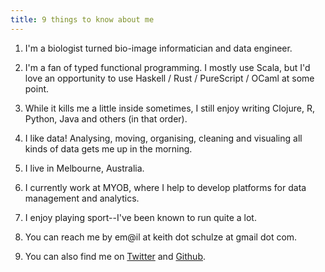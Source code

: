 ```yaml
---
title: 9 things to know about me
---
```


1. I'm a biologist turned bio-image informatician and data engineer.

2. I'm a fan of typed functional programming. I mostly use Scala,
but I'd love an opportunity to use Haskell / Rust / PureScript / OCaml at some point.

3. While it kills me a little inside sometimes, I still enjoy writing
Clojure, R, Python, Java and others (in that order).

4. I like data! Analysing, moving, organising, cleaning and visualing all kinds of data gets me up in the morning.

5. I live in Melbourne, Australia.

6. I currently work at MYOB, where I help to develop platforms for data management and analytics.

7. I enjoy playing sport--I've been known to run quite a lot.

8. You can reach me by em@il at keith dot schulze at gmail dot com.

9. You can also find me on [Twitter](https://twitter.com/keithschulze) and
[Github](https://github.com/keithschulze).
